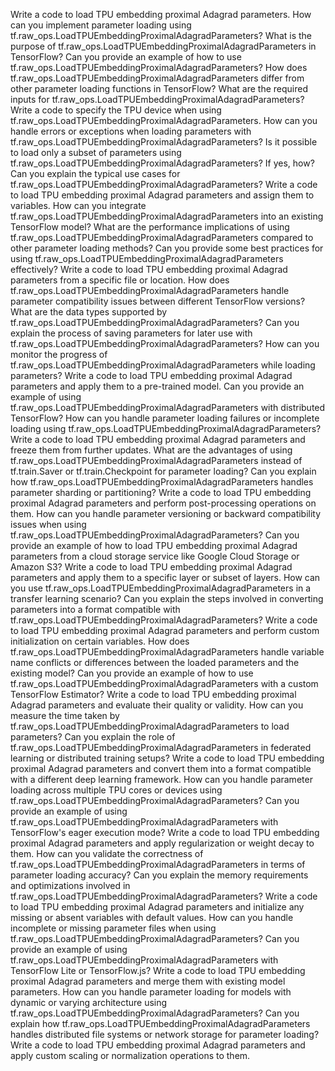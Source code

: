 Write a code to load TPU embedding proximal Adagrad parameters.
How can you implement parameter loading using tf.raw_ops.LoadTPUEmbeddingProximalAdagradParameters?
What is the purpose of tf.raw_ops.LoadTPUEmbeddingProximalAdagradParameters in TensorFlow?
Can you provide an example of how to use tf.raw_ops.LoadTPUEmbeddingProximalAdagradParameters?
How does tf.raw_ops.LoadTPUEmbeddingProximalAdagradParameters differ from other parameter loading functions in TensorFlow?
What are the required inputs for tf.raw_ops.LoadTPUEmbeddingProximalAdagradParameters?
Write a code to specify the TPU device when using tf.raw_ops.LoadTPUEmbeddingProximalAdagradParameters.
How can you handle errors or exceptions when loading parameters with tf.raw_ops.LoadTPUEmbeddingProximalAdagradParameters?
Is it possible to load only a subset of parameters using tf.raw_ops.LoadTPUEmbeddingProximalAdagradParameters? If yes, how?
Can you explain the typical use cases for tf.raw_ops.LoadTPUEmbeddingProximalAdagradParameters?
Write a code to load TPU embedding proximal Adagrad parameters and assign them to variables.
How can you integrate tf.raw_ops.LoadTPUEmbeddingProximalAdagradParameters into an existing TensorFlow model?
What are the performance implications of using tf.raw_ops.LoadTPUEmbeddingProximalAdagradParameters compared to other parameter loading methods?
Can you provide some best practices for using tf.raw_ops.LoadTPUEmbeddingProximalAdagradParameters effectively?
Write a code to load TPU embedding proximal Adagrad parameters from a specific file or location.
How does tf.raw_ops.LoadTPUEmbeddingProximalAdagradParameters handle parameter compatibility issues between different TensorFlow versions?
What are the data types supported by tf.raw_ops.LoadTPUEmbeddingProximalAdagradParameters?
Can you explain the process of saving parameters for later use with tf.raw_ops.LoadTPUEmbeddingProximalAdagradParameters?
How can you monitor the progress of tf.raw_ops.LoadTPUEmbeddingProximalAdagradParameters while loading parameters?
Write a code to load TPU embedding proximal Adagrad parameters and apply them to a pre-trained model.
Can you provide an example of using tf.raw_ops.LoadTPUEmbeddingProximalAdagradParameters with distributed TensorFlow?
How can you handle parameter loading failures or incomplete loading using tf.raw_ops.LoadTPUEmbeddingProximalAdagradParameters?
Write a code to load TPU embedding proximal Adagrad parameters and freeze them from further updates.
What are the advantages of using tf.raw_ops.LoadTPUEmbeddingProximalAdagradParameters instead of tf.train.Saver or tf.train.Checkpoint for parameter loading?
Can you explain how tf.raw_ops.LoadTPUEmbeddingProximalAdagradParameters handles parameter sharding or partitioning?
Write a code to load TPU embedding proximal Adagrad parameters and perform post-processing operations on them.
How can you handle parameter versioning or backward compatibility issues when using tf.raw_ops.LoadTPUEmbeddingProximalAdagradParameters?
Can you provide an example of how to load TPU embedding proximal Adagrad parameters from a cloud storage service like Google Cloud Storage or Amazon S3?
Write a code to load TPU embedding proximal Adagrad parameters and apply them to a specific layer or subset of layers.
How can you use tf.raw_ops.LoadTPUEmbeddingProximalAdagradParameters in a transfer learning scenario?
Can you explain the steps involved in converting parameters into a format compatible with tf.raw_ops.LoadTPUEmbeddingProximalAdagradParameters?
Write a code to load TPU embedding proximal Adagrad parameters and perform custom initialization on certain variables.
How does tf.raw_ops.LoadTPUEmbeddingProximalAdagradParameters handle variable name conflicts or differences between the loaded parameters and the existing model?
Can you provide an example of how to use tf.raw_ops.LoadTPUEmbeddingProximalAdagradParameters with a custom TensorFlow Estimator?
Write a code to load TPU embedding proximal Adagrad parameters and evaluate their quality or validity.
How can you measure the time taken by tf.raw_ops.LoadTPUEmbeddingProximalAdagradParameters to load parameters?
Can you explain the role of tf.raw_ops.LoadTPUEmbeddingProximalAdagradParameters in federated learning or distributed training setups?
Write a code to load TPU embedding proximal Adagrad parameters and convert them into a format compatible with a different deep learning framework.
How can you handle parameter loading across multiple TPU cores or devices using tf.raw_ops.LoadTPUEmbeddingProximalAdagradParameters?
Can you provide an example of using tf.raw_ops.LoadTPUEmbeddingProximalAdagradParameters with TensorFlow's eager execution mode?
Write a code to load TPU embedding proximal Adagrad parameters and apply regularization or weight decay to them.
How can you validate the correctness of tf.raw_ops.LoadTPUEmbeddingProximalAdagradParameters in terms of parameter loading accuracy?
Can you explain the memory requirements and optimizations involved in tf.raw_ops.LoadTPUEmbeddingProximalAdagradParameters?
Write a code to load TPU embedding proximal Adagrad parameters and initialize any missing or absent variables with default values.
How can you handle incomplete or missing parameter files when using tf.raw_ops.LoadTPUEmbeddingProximalAdagradParameters?
Can you provide an example of using tf.raw_ops.LoadTPUEmbeddingProximalAdagradParameters with TensorFlow Lite or TensorFlow.js?
Write a code to load TPU embedding proximal Adagrad parameters and merge them with existing model parameters.
How can you handle parameter loading for models with dynamic or varying architecture using tf.raw_ops.LoadTPUEmbeddingProximalAdagradParameters?
Can you explain how tf.raw_ops.LoadTPUEmbeddingProximalAdagradParameters handles distributed file systems or network storage for parameter loading?
Write a code to load TPU embedding proximal Adagrad parameters and apply custom scaling or normalization operations to them.
